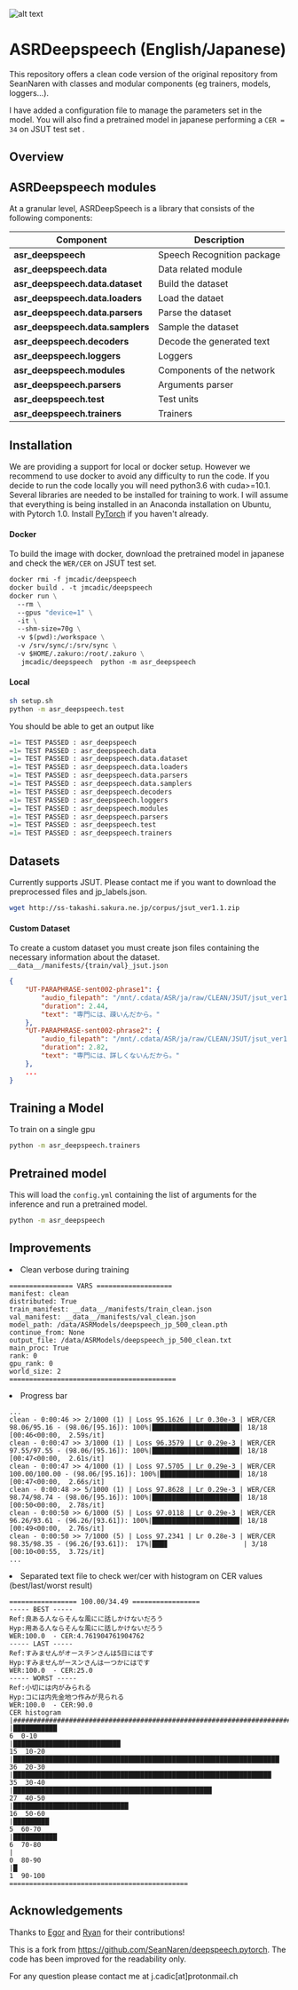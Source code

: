 ![alt text](img/Training-Deep-Speech.png)
# ASRDeepspeech (English/Japanese)

This repository offers a clean code version of the original repository from SeanNaren with classes and modular
components (eg trainers, models, loggers...).

I have added a configuration file to manage the parameters set in the model. You will also find a pretrained model in japanese performing a `CER = 34` on JSUT test set .

## Overview
## ASRDeepspeech modules

At a granular level, ASRDeepSpeech is a library that consists of the following components:

| Component | Description |
| ---- | --- |
| **asr_deepspeech** | Speech Recognition package|
| **asr_deepspeech.data** | Data related module|
| **asr_deepspeech.data.dataset** | Build the dataset|
| **asr_deepspeech.data.loaders** | Load the dataet|
| **asr_deepspeech.data.parsers** | Parse the dataset|
| **asr_deepspeech.data.samplers** | Sample the dataset|
| **asr_deepspeech.decoders** | Decode the generated text |
| **asr_deepspeech.loggers** | Loggers |
| **asr_deepspeech.modules** | Components of the network|
| **asr_deepspeech.parsers** | Arguments parser|
| **asr_deepspeech.test** | Test units|
| **asr_deepspeech.trainers** | Trainers |

## Installation
We are providing a support for local or docker setup. However we recommend to use docker to avoid any difficulty to run
 the code. 
If you decide to run the code locally you will need python3.6 with cuda>=10.1.
Several libraries are needed to be installed for training to work. I will assume that everything is being installed in
an Anaconda installation on Ubuntu, with Pytorch 1.0.
Install [PyTorch](https://github.com/pytorch/pytorch#installation) if you haven't already.

#### Docker
To build the image with docker, download the pretrained model in japanese and check the `WER/CER` on JSUT test set.
```Dockerfile
docker rmi -f jmcadic/deepspeech
docker build . -t jmcadic/deepspeech
docker run \
  --rm \
  --gpus "device=1" \
  -it \
  --shm-size=70g \
  -v $(pwd):/workspace \
  -v /srv/sync/:/srv/sync \
  -v $HOME/.zakuro:/root/.zakuro \
   jmcadic/deepspeech  python -m asr_deepspeech
```


#### Local 
```bash
sh setup.sh
python -m asr_deepspeech.test
```

You should be able to get an output like
```python
=1= TEST PASSED : asr_deepspeech
=1= TEST PASSED : asr_deepspeech.data
=1= TEST PASSED : asr_deepspeech.data.dataset
=1= TEST PASSED : asr_deepspeech.data.loaders
=1= TEST PASSED : asr_deepspeech.data.parsers
=1= TEST PASSED : asr_deepspeech.data.samplers
=1= TEST PASSED : asr_deepspeech.decoders
=1= TEST PASSED : asr_deepspeech.loggers
=1= TEST PASSED : asr_deepspeech.modules
=1= TEST PASSED : asr_deepspeech.parsers
=1= TEST PASSED : asr_deepspeech.test
=1= TEST PASSED : asr_deepspeech.trainers
```

## Datasets

Currently supports JSUT. Please contact me if you want to download the preprocessed files and jp_labels.json.
```bash
wget http://ss-takashi.sakura.ne.jp/corpus/jsut_ver1.1.zip
```
#### Custom Dataset

To create a custom dataset you must create json files containing the necessary information about the dataset. `__data__/manifests/{train/val}_jsut.json`
```json
{
    "UT-PARAPHRASE-sent002-phrase1": {
        "audio_filepath": "/mnt/.cdata/ASR/ja/raw/CLEAN/JSUT/jsut_ver1.1/utparaphrase512/wav/UT-PARAPHRASE-sent002-phrase1.wav",
        "duration": 2.44,
        "text": "専門には、疎いんだから。"
    },
    "UT-PARAPHRASE-sent002-phrase2": {
        "audio_filepath": "/mnt/.cdata/ASR/ja/raw/CLEAN/JSUT/jsut_ver1.1/utparaphrase512/wav/UT-PARAPHRASE-sent002-phrase2.wav",
        "duration": 2.82,
        "text": "専門には、詳しくないんだから。"
    },
    ...
}
```

## Training a Model

To train on a single gpu
```bash
python -m asr_deepspeech.trainers
```

## Pretrained model
This will load the `config.yml` containing the list of arguments for the inference and run a pretrained model.  
```bash
python -m asr_deepspeech
```


## Improvements
<li> Clean verbose during training 

```
================ VARS ===================
manifest: clean
distributed: True
train_manifest: __data__/manifests/train_clean.json
val_manifest: __data__/manifests/val_clean.json
model_path: /data/ASRModels/deepspeech_jp_500_clean.pth
continue_from: None
output_file: /data/ASRModels/deepspeech_jp_500_clean.txt
main_proc: True
rank: 0
gpu_rank: 0
world_size: 2
==========================================
```
<li> Progress bar

```
...
clean - 0:00:46 >> 2/1000 (1) | Loss 95.1626 | Lr 0.30e-3 | WER/CER 98.06/95.16 - (98.06/[95.16]): 100%|██████████████████████| 18/18 [00:46<00:00,  2.59s/it]
clean - 0:00:47 >> 3/1000 (1) | Loss 96.3579 | Lr 0.29e-3 | WER/CER 97.55/97.55 - (98.06/[95.16]): 100%|██████████████████████| 18/18 [00:47<00:00,  2.61s/it]
clean - 0:00:47 >> 4/1000 (1) | Loss 97.5705 | Lr 0.29e-3 | WER/CER 100.00/100.00 - (98.06/[95.16]): 100%|████████████████████| 18/18 [00:47<00:00,  2.66s/it]
clean - 0:00:48 >> 5/1000 (1) | Loss 97.8628 | Lr 0.29e-3 | WER/CER 98.74/98.74 - (98.06/[95.16]): 100%|██████████████████████| 18/18 [00:50<00:00,  2.78s/it]
clean - 0:00:50 >> 6/1000 (5) | Loss 97.0118 | Lr 0.29e-3 | WER/CER 96.26/93.61 - (96.26/[93.61]): 100%|██████████████████████| 18/18 [00:49<00:00,  2.76s/it]
clean - 0:00:50 >> 7/1000 (5) | Loss 97.2341 | Lr 0.28e-3 | WER/CER 98.35/98.35 - (96.26/[93.61]):  17%|███▊                   | 3/18 [00:10<00:55,  3.72s/it]
...
```

<li> Separated text file to check wer/cer with histogram on CER values (best/last/worst result)

```
================= 100.00/34.49 =================
----- BEST -----
Ref:良ある人ならそんな風にに話しかけないだろう
Hyp:用ある人ならそんな風にに話しかけないだろう
WER:100.0  - CER:4.761904761904762
----- LAST -----
Ref:すみませんがオースチンさんは5日にはです
Hyp:すみませんがースンさんは一つかにはです
WER:100.0  - CER:25.0
----- WORST -----
Ref:小切には内がみられる
Hyp:コには内先金地つ作みが見られる
WER:100.0  - CER:90.0
CER histogram
|###############################################################################
|███████████                                                           6  0-10  
|███████████████████████████                                          15  10-20 
|███████████████████████████████████████████████████████████████████  36  20-30 
|█████████████████████████████████████████████████████████████████    35  30-40 
|██████████████████████████████████████████████████                   27  40-50 
|█████████████████████████████                                        16  50-60 
|█████████                                                             5  60-70 
|███████████                                                           6  70-80 
|                                                                      0  80-90 
|█                                                                     1  90-100
=============================================
```


## Acknowledgements

Thanks to [Egor](https://github.com/EgorLakomkin) and [Ryan](https://github.com/ryanleary) for their contributions!

This is a fork from https://github.com/SeanNaren/deepspeech.pytorch. The code has been improved for the readability only.

For any question please contact me at j.cadic[at]protonmail.ch
